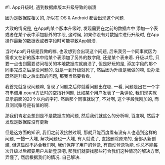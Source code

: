 #1. App升级时, 遇到数据库版本升级导致的崩溃

因为是数据库相关的, 所以在iOS & Android 都会出现这个问题.

大致的情况是, 在App的某个版本升级时, 发现需要在之前的数据库中 添加一个表 或者在某个表中添加额外的字段, 这时候, 如果你没有对数据库进行升级时, 在App操作最新的数据表或者字段时可能导致App崩溃.

当时App的升级是我做的嘛, 也没想到会出现这个问题, 后来我另一个同事就因为需求又在新的版本中给某个表添加了另外的数字段, 还是某个表来着. 升级以后, 只要一点击到需要访问相关的本地数据库就崩溃了, 但是好玩的是, 添加字段的那个同事完成之后是没问题的, 就是一到升级就死了, 然后因为升级是我做的嘛, 没办法既然是升级之后出现的问题, 那我当然要看看.

我首先就复现问题嘛, 复现了问题之后你就看问题出在哪, 一看, 问题是出在一个字符串调用.count方法时的空指针问题, 比如某个用户发表了一条评论, 我们现实就显示前面的20个以内的字符. 然后那个同事就说了, 不对啊, 这个字段我刚加的, 而且测试账号是有值的啊.

那我们肯定会想到是不是数据库的问题, 然后我们就这么的分析啊, 百度啊, 然后才发现是数据库没有更新

但是这方面的知识, 我们之前没接触过啊, 那就只能百度看有没有人也遇到这样的问题, 一搜一大堆, 解决问题也一大堆, 有人就说了, 直接删除原来的, 全部从新创建, 但这显然不适合我们啊, 我们保存了用户的登录, 有自动登录功能, 你总不能每次升级以后都要用户从新登录吧, 那我们就要找那些符合我们这种情况的解决方案, 弄懂了, 然后根据我们的情况, 自己解决.












  



